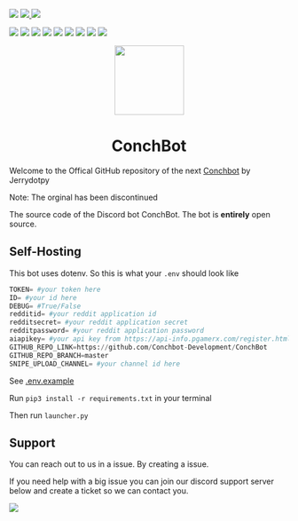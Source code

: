 [![](https://img.shields.io/discord/793898305176338453?color=blue&label=Conchbot%20Support%20Server&style=for-the-badge)](https://discord.gg/3vzm7gt9Jy) [ ![](https://img.shields.io/discord/842232034356756502?color=blue&label=Conch%20Development&style=for-the-badge)
](https://discord.gg/FxBVy86nnG) ![](https://img.shields.io/github/repo-size/ConchBot-Development/ConchBot?color=blue&label=ConchBot%20Size&style=for-the-badge) 

[![](https://img.shields.io/github/issues-raw/ConchBot-Development/ConchBot?label=Issues&style=for-the-badge)](https://github.com/ConchBot-Development/ConchBot/issues) [![](https://img.shields.io/github/issues-pr-raw/ConchBot-Development/ConchBot?label=Pull%20Requests&style=for-the-badge)](https://github.com/ConchBot-Development/ConchBot/pulls) ![](https://img.shields.io/github/milestones/all/ConchBot-Development/ConchBot?label=MileStones&style=for-the-badge) ![](https://img.shields.io/github/discussions/ConchBot-Development/ConchBot?style=for-the-badge) ![](https://img.shields.io/github/downloads/ConchBot-Development/ConchBot/total?style=for-the-badge) ![](https://img.shields.io/github/languages/count/ConchBot-Development/ConchBot?label=Programming%20Languages&style=for-the-badge) [![](https://img.shields.io/github/license/ConchBot-Development/ConchBot?style=for-the-badge)](https://github.com/ConchBot-Development/ConchBot/blob/master/LICENSE) [![](https://img.shields.io/github/contributors/ConchBot-Development/ConchBot?style=for-the-badge)](https://github.com/ConchBot-Development/ConchBot/graphs/contributors) ![](https://img.shields.io/github/languages/top/ConchBot-Development/ConchBot?style=for-the-badge) 

<p align="center">
	<img src="https://user-images.githubusercontent.com/64660183/146843533-555f7cca-11e5-47d9-b612-5fecdb0ed22b.png" height="125px" width="125px" />
</p>

<h1 align="center">ConchBot</h1>

Welcome to the Offical GitHub repository of the next [Conchbot](https://github.com/ConchDev/ConchBot) by Jerrydotpy

Note: The orginal has been discontinued

The source code of the Discord bot ConchBot. The bot is **entirely** open source.

## Self-Hosting
This bot uses dotenv. So this is what your `.env` should look like
```py
TOKEN= #your token here
ID= #your id here
DEBUG= #True/False
redditid= #your reddit application id
redditsecret= #your reddit application secret
redditpassword= #your reddit application password
aiapikey= #your api key from https://api-info.pgamerx.com/register.html
GITHUB_REPO_LINK=https://github.com/Conchbot-Development/ConchBot
GITHUB_REPO_BRANCH=master
SNIPE_UPLOAD_CHANNEL= #your channel id here
```

See [.env.example](https://github.com/Conchbot-Development/ConchBot/blob/master/.env.example)

Run `pip3 install -r requirements.txt` in your terminal

Then run `launcher.py`


## Support

You can reach out to us in a issue. By creating a issue. 

If you need help with a big issue you can join our discord support server below and create a ticket so we can contact you.

[![](https://img.shields.io/discord/793898305176338453?color=blue&label=Conchbot%20Support%20Server&style=for-the-badge)](https://discord.gg/3vzm7gt9Jy)
